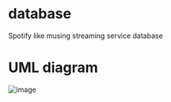 # database
Spotify like musing streaming service database

# UML diagram
![image](https://github.com/user-attachments/assets/52e69760-392c-418d-832a-3a2b838ed747)




